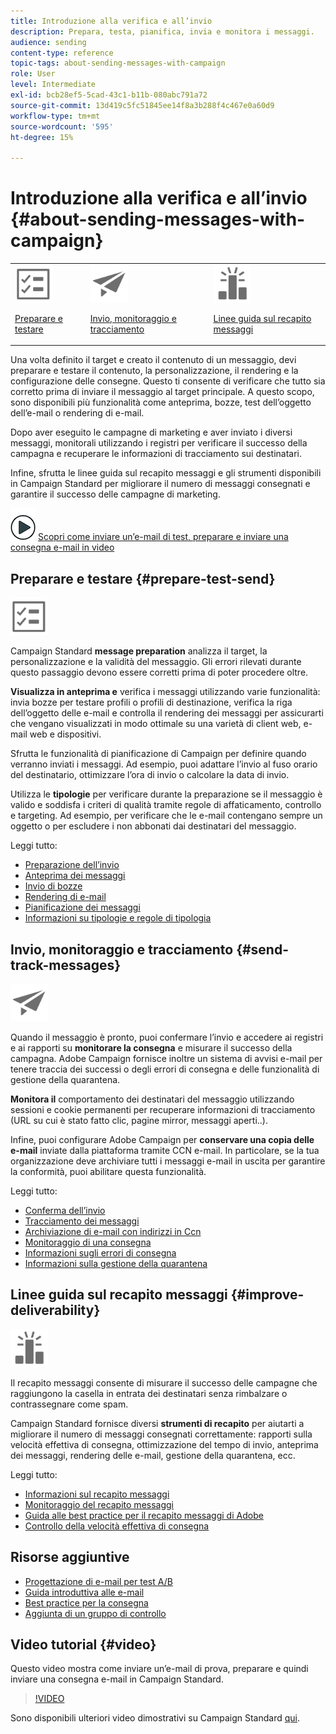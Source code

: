 ```yaml
---
title: Introduzione alla verifica e all’invio
description: Prepara, testa, pianifica, invia e monitora i messaggi.
audience: sending
content-type: reference
topic-tags: about-sending-messages-with-campaign
role: User
level: Intermediate
exl-id: bcb28ef5-5cad-43c1-b11b-080abc791a72
source-git-commit: 13d419c5fc51845ee14f8a3b288f4c467e0a60d9
workflow-type: tm+mt
source-wordcount: '595'
ht-degree: 15%

---
```


# Introduzione alla verifica e all’invio {#about-sending-messages-with-campaign}

<table>
<tr>
<td><img src="assets/do-not-localize/icon_prepare.svg" width="60px"><p><a href="#prepare-test-send">Preparare e testare</a></p></td>
<td><img src="assets/do-not-localize/icon_send.svg" width="60px"><p><a href="#send-track-messages">Invio, monitoraggio e tracciamento</a></p></td>
<td><img src="assets/do-not-localize/icon_deliverability.svg" width="60px"><p><a href="#improve-deliverability">Linee guida sul recapito messaggi</a></p></td></tr>
</table>

Una volta definito il target e creato il contenuto di un messaggio, devi preparare e testare il contenuto, la personalizzazione, il rendering e la configurazione delle consegne. Questo ti consente di verificare che tutto sia corretto prima di inviare il messaggio al target principale. A questo scopo, sono disponibili più funzionalità come anteprima, bozze, test dell’oggetto dell’e-mail o rendering di e-mail.

Dopo aver eseguito le campagne di marketing e aver inviato i diversi messaggi, monitorali utilizzando i registri per verificare il successo della campagna e recuperare le informazioni di tracciamento sui destinatari.

Infine, sfrutta le linee guida sul recapito messaggi e gli strumenti disponibili in Campaign Standard per migliorare il numero di messaggi consegnati e garantire il successo delle campagne di marketing.

![](assets/do-not-localize/how-to-video.png) [Scopri come inviare un’e-mail di test, preparare e inviare una consegna e-mail in video](#video)

## Preparare e testare {#prepare-test-send}

<img src="assets/do-not-localize/icon_prepare.svg" width="60px">

Campaign Standard **message preparation** analizza il target, la personalizzazione e la validità del messaggio. Gli errori rilevati durante questo passaggio devono essere corretti prima di poter procedere oltre.

**Visualizza in anteprima e** verifica i messaggi utilizzando varie funzionalità: invia bozze per testare profili o profili di destinazione, verifica la riga dell’oggetto delle e-mail e controlla il rendering dei messaggi per assicurarti che vengano visualizzati in modo ottimale su una varietà di client web, e-mail web e dispositivi.

Sfrutta le funzionalità di pianificazione di Campaign per definire quando verranno inviati i messaggi. Ad esempio, puoi adattare l’invio al fuso orario del destinatario, ottimizzare l’ora di invio o calcolare la data di invio.

Utilizza le **tipologie** per verificare durante la preparazione se il messaggio è valido e soddisfa i criteri di qualità tramite regole di affaticamento, controllo e targeting. Ad esempio, per verificare che le e-mail contengano sempre un oggetto o per escludere i non abbonati dai destinatari del messaggio.

Leggi tutto:

* [Preparazione dell’invio](../../sending/using/preparing-the-send.md)
* [Anteprima dei messaggi](../../sending/using/previewing-messages.md)
* [Invio di bozze](../../sending/using/sending-proofs.md)
* [Rendering di e-mail](../../sending/using/email-rendering.md)
* [Pianificazione dei messaggi](../../sending/using/about-scheduling-messages.md)
* [Informazioni su tipologie e regole di tipologia](../../sending/using/about-typology-rules.md)

## Invio, monitoraggio e tracciamento {#send-track-messages}

<img src="assets/do-not-localize/icon_send.svg"  width="60px">

Quando il messaggio è pronto, puoi confermare l’invio e accedere ai registri e ai rapporti su **monitorare la consegna** e misurare il successo della campagna. Adobe Campaign fornisce inoltre un sistema di avvisi e-mail per tenere traccia dei successi o degli errori di consegna e delle funzionalità di gestione della quarantena.

**Monitora il** comportamento dei destinatari del messaggio utilizzando sessioni e cookie permanenti per recuperare informazioni di tracciamento (URL su cui è stato fatto clic, pagine mirror, messaggi aperti..).

Infine, puoi configurare Adobe Campaign per **conservare una copia delle e-mail** inviate dalla piattaforma tramite CCN e-mail. In particolare, se la tua organizzazione deve archiviare tutti i messaggi e-mail in uscita per garantire la conformità, puoi abilitare questa funzionalità.

Leggi tutto:

* [Conferma dell’invio](../../sending/using/confirming-the-send.md)
* [Tracciamento dei messaggi](../../sending/using/tracking-messages.md)
* [Archiviazione di e-mail con indirizzi in Ccn](../../sending/using/archiving.md)
* [Monitoraggio di una consegna](../../sending/using/monitoring-a-delivery.md)
* [Informazioni sugli errori di consegna](../../sending/using/understanding-delivery-failures.md)
* [Informazioni sulla gestione della quarantena](../../sending/using/understanding-quarantine-management.md)

## Linee guida sul recapito messaggi {#improve-deliverability}

<img src="assets/do-not-localize/icon_deliverability.svg"  width="60px">

Il recapito messaggi consente di misurare il successo delle campagne che raggiungono la casella in entrata dei destinatari senza rimbalzare o contrassegnare come spam.

Campaign Standard fornisce diversi **strumenti di recapito** per aiutarti a migliorare il numero di messaggi consegnati correttamente: rapporti sulla velocità effettiva di consegna, ottimizzazione del tempo di invio, anteprima dei messaggi, rendering delle e-mail, gestione della quarantena, ecc.

Leggi tutto:

* [Informazioni sul recapito messaggi](../../sending/using/about-deliverability.md)
* [Monitoraggio del recapito messaggi](../../sending/using/monitor-deliverability.md)
* [Guida alle best practice per il recapito messaggi di Adobe](https://experienceleague.adobe.com/docs/deliverability-learn/deliverability-best-practice-guide/introduction.html?lang=it)
* [Controllo della velocità effettiva di consegna](../../reporting/using/delivery-throughput.md)

## Risorse aggiuntive

* [Progettazione di e-mail per test A/B](../../channels/using/designing-an-a-b-test-email.md)
* [Guida introduttiva alle e-mail](https://helpx.adobe.com/it/campaign/kb/acs-get-started-with-emails.html)
* [Best practice per la consegna](../../sending/using/delivery-best-practices.md)
* [Aggiunta di un gruppo di controllo](../../sending/using/control-group.md)

## Video tutorial {#video}

Questo video mostra come inviare un’e-mail di prova, preparare e quindi inviare una consegna e-mail in Campaign Standard.

>[!VIDEO](https://video.tv.adobe.com/v/24013/)

Sono disponibili ulteriori video dimostrativi su Campaign Standard [qui](https://experienceleague.adobe.com/docs/campaign-standard-learn/tutorials/overview.html?lang=it).
